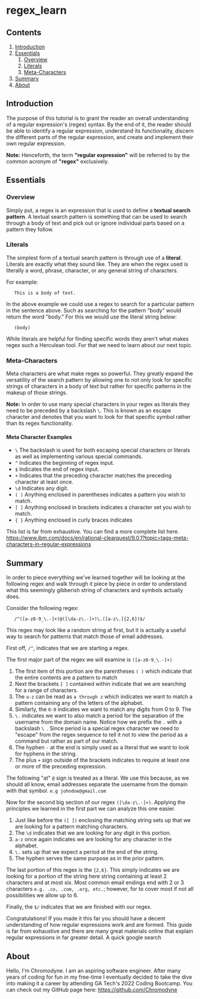 # regex_learn #

## Contents ##

1. [Introduction](#Introduction)
2. [Essentials](#Essentials)
   1. [Overview](#Overview)
   2. [Literals](#Literals)
   3. [Meta-Characters](#Meta-Characters)
3. [Summary](#Summary)
4. [About](#About)


## Introduction ##

The purpose of this tutorial is to grant the reader an overall understanding of a regular expression's (regex)
syntax. By the end of it, the reader should be able to identify a regular expression, understand its 
functionality, discern the different parts of the regular expression, and create and implement their own
regular expression.

**Note:** Henceforth, the term **"regular expression"** will be referred to by the common acronym of **"regex"** exclusively.

## Essentials ##

### Overview ###

Simply put, a regex is an expression that is used to define a **textual search pattern**. A textual search
pattern is something that can be used to search through a body of text and pick out or ignore individual parts based
on a pattern they follow.

### Literals ##

The simplest form of a textual search pattern is through use of a **literal**. Literals are exactly what they sound like.
They are when the regex used is literally a word, phrase, character, or any general string of characters.

For example:
```
   This is a body of text.
```
In the above example we could use a regex to search for a particular pattern in the sentence above. Such
as searching for the pattern "body" would return the word "body." For this we would use the literal string below:

```regexp
   (body)
```

While literals are helpful for finding specific words they aren't what makes regex such a Herculean tool. For that
we need to learn about our next topic.

### Meta-Characters ###

Meta characters are what make regex so powerful. They greatly expand the versatility of the search pattern
by allowing one to not only look for specific strings of characters in a body of text but rather for specific
patterns in the makeup of those strings.

**Note:** In order to use many special characters in your regex as literals they need to be preceded by a backslash `\`. This
is known as an escape character and denotes that you want to look for that specific symbol rather than its regex
functionality.

#### Meta Character Examples ####
* `\​` The backslash is used for both escaping special characters or literals as well as implementing various special commands.
* `^` Indicates the beginning of regex input.
* `$` Indicates the end of regex input.
* `+` Indicates that the preceding character matches the preceding character at least once.
* `\d` Indicates any digit.
* `( )` Anything enclosed in parentheses indicates a pattern you wish to match.
* `[ ]` Anything enclosed in brackets indicates a character set you wish to match.
* `{ }` Anything enclosed in curly braces indicates 

This list is far from exhaustive. You can find a more complete list here. https://www.ibm.com/docs/en/rational-clearquest/9.0.1?topic=tags-meta-characters-in-regular-expressions

## Summary ##

In order to piece everything we've learned together will be looking at the following regex and walk through
it piece by piece in order to understand what this seemingly gibberish string of characters and symbols 
actually does. 

Consider the following regex:

```regexp
   /^([a-z0-9_\.-]+)@([\da-z\.-]+)\.([a-z\.]{2,6})$/
```

This regex may look like a random string at first, but it is actually a useful way to search for patterns that match
those of email addresses.

First off, `/^`, indicates that we are starting a regex.

The first major part of the regex we will examine is `([a-z0-9_\.-]+)` 

1. The first item of this portion are the parentheses `( )` which indicate that the entire contents are a pattern to match
2. Next the brackets `[ ]` contained within indicate that we are searching for a range of characters. 
3. The `a-z` can be read as `a through z` which indicates we want to match a pattern containing any of the letters of the alphabet.
4. Similarly, the `0-9` indicates we want to match any digits from 0 to 9. The 
5. `\.` indicates we want to also match a period for the separation of the username from the domain name. Notice how we prefix the `.` with a backslash `\ `. Since period is a special regex character we need to "escape" from the regex sequence to
tell it not to view the period as a command but rather as part of our match.
6. The hyphen `-` at the end is simply used as a literal that we want to look for hyphens in the string.
7. The plus `+` sign outside of the brackets indicates to require at least one or more of the preceding expression.

The following "at" `@` sign is treated as a literal. We use this because, as we should all know, email addresses separate
the username from the domain with that symbol. `e.g johndoe@gmail.com`

Now for the second big section of our regex `([\da-z\.-]+)`. Applying the principles we learned in the first part
we can analyze this one easier. 

1. Just like before the `([ ])` enclosing the matching string sets up that we are looking for a pattern matching characters.
2. The `\d` indicates that we are looking for any digit in this portion.
3. `a-z` once again indicates we are looking for any character in the alphabet.
4. `\.` sets up that we expect a period at the end of the string.
5. The hyphen serves the same purpose as in the prior pattern.

The last portion of this regex is the `{2,6}`. This simply indicates we are looking for a portion of the string here string containing
at least 2 characters and at most six. Most common email endings end with 2 or 3 characters `e.g. .co, .com, .org, etc.`; however, for 
to cover most if not all possibilities we allow up to 6.

Finally, the `$/` indicates that we are finished with our regex.

Congratulations! If you made it this far you should have a decent understanding of how regular expressions work and
are formed. This guide is far from exhaustive and there are many great materials online that explain regular expressions
in far greater detail. A quick google search


## About ##

Hello, I'm Chromodyne. I am an aspiring software engineer. After many years of coding for fun
in my free-time I eventually decided to take the dive into making it a career by attending GA Tech's 2022
Coding Bootcamp. You can check out my GitHub page here: https://github.com/Chromodyne